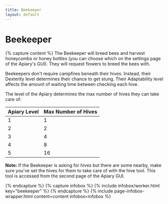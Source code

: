 ```yaml
---
title: Beekeeper
layout: default
---
```

# Beekeeper

{% capture content %}
The Beekeeper will breed bees and harvest honeycombs or honey bottles (you can choose which on the settings page of the Apiary's GUI). They will request flowers to breed the bees with.

Beekeepers don't require campfires beneath their hives. Instead, their Dexterity level determines their chance to get stung. Their Adaptability level affects the amount of waiting time between checking each hive.

The level of the Apiary determines the max number of hives they can take care of:

| Apiary Level | Max Number of Hives |
| ------------ | ------------------- |
| 1            | 1                   |
| 2            | 2                   |
| 3            | 4                   |
| 4            | 8                   |
| 5            | 16                  |

**Note:** If the Beekeeper is asking for hives but there are some nearby, make sure you've set the hives for them to take care of with the hive tool. This tool is accessed from the second page of the Apiary GUI.

{% endcapture %}
{% capture infobox %}
{% include infobox/worker.html key="beekeeper" %}
{% endcapture %}
{% include page-infobox-wrapper.html content=content infobox=infobox %}